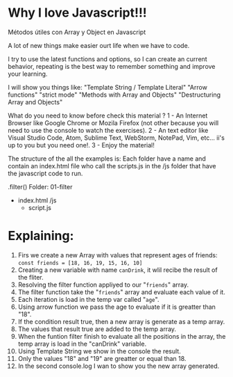 # Why I love Javascript!!!

Métodos útiles con Array y Object en Javascript

A lot of new things make easier ourt life when we have to code.

I try to use the latest functions and options, so I can create an current behavior, repeating is the best way to remember something and improve your learning.

I will show you things like:
"Template String / Template Literal"
"Arrow functions"
"strict mode"
"Methods with Array and Objects"
"Destructuring Array and Objects" 


What do you need to know before check this material ?
1 - An Internet Browser like Google Chrome or Mozila Firefox (not other because you will need to use the console to watch the exercises).
2 - An text editor like Visual Studio Code, Atom, Sublime Text, WebStorm, NotePad, Vim, etc... ii's up to you but you need one!.
3 - Enjoy the material!



The structure of the all the examples is:
Each folder have a name and contain an index.html file who call the scripts.js in the /js folder that have the javascript code to run.

.filter()
Folder: 01-filter
- index.html
/js
  - script.js

# Explaining:

1. Firs we create a new Array with values that represent ages of friends: `const friends = [18, 16, 19, 15, 16, 10]`
2. Creating a new variable with name `canDrink`, it wlil recibe the result of the fliter.
3. Resolving the filter function appliyed to our "`friends`" array.
4. The filter function take the "`friends`" array and evaluate each value of it.
5. Each iteration is load in the temp var called "`age`".
6. Using arrow function we pass the age to evaluate if it is greatter than "18".
7. If the condition result true, then a new array is generate as a temp array.
8. The values that result true are added to the temp array.
9. When the funtion filter finish to evaluate all the positions in the array, the temp array is load in the "canDrink" variable.
10. Using Template String we show in the console the result.
11. Only the values "18" and "19" are greatter or equal than 18.
12. In the second console.log I wan to show you the new array generated.
